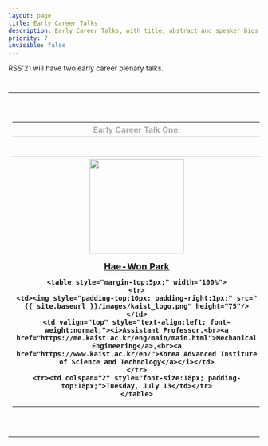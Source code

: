```yaml
---
layout: page
title: Early Career Talks
description: Early Career Talks, with title, abstract and speaker bios.
priority: 7
invisible: false
---
```


RSS'21 will have two early career plenary talks.

<table class="table" style="margin-top: 40px;">

<tr>
<td width = "50%" style="valign:top;">
<table>
<tr>
<th>
    <span style="color:#aaaaaa;">Early Career Talk One:</span>
</th>
</tr>
<tr>
<th style="padding-top: 5px; padding-left: 10px; padding-bottom: 17px; height:40px;">
</th>
</tr>
<tr>
<th style="text-align:center;">
    <img style="padding-bottom:15px;" src="{{ site.baseurl }}/images/haewon.jpg"  width="189"/>
	<br/>
    <span style="font-size: 18px;"><a href="https://www.dynamicrobot.kaist.ac.kr/">Hae-Won Park</a></span>
	<br/>

    <table style="margin-top:5px;" width="100%">
    <tr>
    <td><img style="padding-top:10px; padding-right:1px;" src="{{ site.baseurl }}/images/kaist_logo.png" height="75"/></td>
    <td valign="top" style="text-align:left; font-weight:normal;"><i>Assistant Professor,<br><a href="https://me.kaist.ac.kr/eng/main/main.html">Mechanical Engineering</a>,<br><a href="https://www.kaist.ac.kr/en/">Korea Advanced Institute of Science and Technology</a></i></td>
    </tr>
    <tr><td colspan="2" style="font-size:18px; padding-top:18px;">Tuesday, July 13</td></tr>
    </table>
</th>
</tr>
</table>
</td>
<td>&nbsp;</td>
<td width = "45%" style="valign:top;">
<table>
<tr>
<th>
    <span style="color:#aaaaaa;">Early Career Talk Two:</span>
</th>
</tr>
<tr>
<th style="padding-top: 5px; padding-left: 10px; padding-bottom: 17px; height:40px;">
</th>
</tr>
<tr>
<th style="text-align:center;">
    <img style="padding-bottom:15px;" src="{{ site.baseurl }}/images/jana.jpg" width="190"/>
	<br/>
    <span style="font-size: 18px;"><a href="https://people.kth.se/~tumova/home.html">Jana Tumova</a></span>
	<br/>

    <table style="margin-top:5px;" width="100%">
    <tr>
    <td><img style="padding-top:10px; padding-right:1px;" src="{{ site.baseurl }}/images/kth_logo.png" height="75"/></td>
    <td valign="top" style="text-align:left; font-weight:normal;"><i>Assistant Professor,<br><a href="https://www.kth.se/en/csc">School of Computer Science and Communication</a>,<br><a href="https://www.kth.se/">KTH Royal Institute of Technology</a></i></td>
    </tr>
    <tr><td colspan="2" style="font-size:18px; padding-top:18px;">Thursday, July 15</td></tr>
    </table>
</th>
</tr>
</table>
</td>
</tr>
</table>

